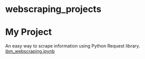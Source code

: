 # webscraping_projects

# My Project

An easy way to scrape information using Python Request library. [ibm_webscraping.ipynb](https://github.com/andmedina/webscraping_projects/blob/main/ibm_webscraping.ipynb)
